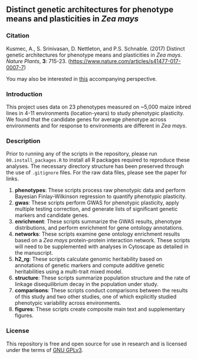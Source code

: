 ## Distinct genetic architectures for phenotype means and plasticities in *Zea mays*

### Citation

Kusmec, A., S. Srinivasan, D. Nettleton, and P.S. Schnable. (2017) Distinct genetic architectures for phenotype means and plasticities in *Zea mays*. *Nature Plants*, **3**: 715-23. (https://www.nature.com/articles/s41477-017-0007-7)

You may also be interested in [this](https://www.nature.com/articles/s41477-017-0012-x) accompanying perspective.

### Introduction

This project uses data on 23 phenotypes measured on ~5,000 maize inbred lines in 4-11 environments (location-years) to study phenotypic plasticity. We found that the candidate genes for average phenotype across environments and for response to environments are different in *Zea mays*.

### Description

Prior to running any of the scripts in the repository, please run `00.install_packages.R` to install all R packages required to reproduce these analyses. The necessary directory structure has been preserved through the use of `.gitignore` files. For the raw data files, please see the paper for links.

1. **phenotypes**: These scripts process raw phenotypic data and perform Bayesian Finlay-Wilkinson regression to quantify phenotypic plasticity.
2. **gwas**: These scripts perform GWAS for phenotypic plasticity, apply multiple testing correction, and generate lists of significant genetic markers and candidate genes.
3. **enrichment**: These scripts summarize the GWAS results, phenotype distributions, and perform enrichment for gene ontology annotations.
4. **networks**: These scripts examine gene ontology enrichment results based on a *Zea mays* protein-protein interaction network. These scripts will need to be supplemented with analyses in Cytoscape as detailed in the manuscript.
5. **h2_rg**: These scripts calculate genomic heritability based on annotations of genetic markers and compute additive genetic heritabilities using a multi-trait mixed model.
6. **structure**: These scripts summarize population structure and the rate of linkage disequilibrium decay in the population under study.
7. **comparisons**: These scripts conduct comparisons between the results of this study and two other studies, one of which explicitly studied phenotypic variability across environments.
8. **figures**: These scripts create composite main text and supplementary figures.

### License

This repository is free and open source for use in research and is licensed under the terms of [GNU GPLv3](https://choosealicense.com/licenses/gpl-3.0/#).
